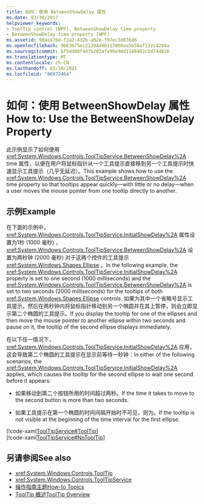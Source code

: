 ```yaml
---
title: 如何：使用 BetweenShowDelay 属性
ms.date: 03/30/2017
helpviewer_keywords:
- ToolTip control [WPF], BetweenShowDelay time property
- BetweenShowDelay time property [WPF]
ms.assetid: 984ea76d-f2a2-4326-a02e-f97ec3d036d6
ms.openlocfilehash: 9b63675ec21294496117860aa5b58af132c4284a
ms.sourcegitcommit: bf5dd80f4d7b202afa90e90d1148402c5474d826
ms.translationtype: MT
ms.contentlocale: zh-CN
ms.lasthandoff: 03/30/2021
ms.locfileid: "96972464"
---
```

# <a name="how-to-use-the-betweenshowdelay-property"></a><span data-ttu-id="292c4-102">如何：使用 BetweenShowDelay 属性</span><span class="sxs-lookup"><span data-stu-id="292c4-102">How to: Use the BetweenShowDelay Property</span></span>
<span data-ttu-id="292c4-103">此示例显示了如何使用 <xref:System.Windows.Controls.ToolTipService.BetweenShowDelay%2A> time 属性，以便在用户将鼠标指针从一个工具提示直接移到另一个工具提示时快速显示工具提示（几乎无延迟）。</span><span class="sxs-lookup"><span data-stu-id="292c4-103">This example shows how to use the <xref:System.Windows.Controls.ToolTipService.BetweenShowDelay%2A> time property so that tooltips appear quickly—with little or no delay—when a user moves the mouse pointer from one tooltip directly to another.</span></span>  
  
## <a name="example"></a><span data-ttu-id="292c4-104">示例</span><span class="sxs-lookup"><span data-stu-id="292c4-104">Example</span></span>  
 <span data-ttu-id="292c4-105">在下面的示例中， <xref:System.Windows.Controls.ToolTipService.InitialShowDelay%2A> 属性设置为1秒 (1000 毫秒) ， <xref:System.Windows.Controls.ToolTipService.BetweenShowDelay%2A> 设置为两秒钟 (2000 毫秒) 对于这两个控件的工具提示 <xref:System.Windows.Shapes.Ellipse> 。</span><span class="sxs-lookup"><span data-stu-id="292c4-105">In the following example, the <xref:System.Windows.Controls.ToolTipService.InitialShowDelay%2A> property is set to one second (1000 milliseconds) and the <xref:System.Windows.Controls.ToolTipService.BetweenShowDelay%2A> is set to two seconds (2000 milliseconds) for the tooltips of both <xref:System.Windows.Shapes.Ellipse> controls.</span></span> <span data-ttu-id="292c4-106">如果为其中一个省略号显示工具提示，然后在两秒钟内将鼠标指针移动到另一个椭圆并在其上暂停，则会立即显示第二个椭圆的工具提示。</span><span class="sxs-lookup"><span data-stu-id="292c4-106">If you display the tooltip for one of the ellipses and then move the mouse pointer to another ellipse within two seconds and pause on it, the tooltip of the second ellipse displays immediately.</span></span>  
  
 <span data-ttu-id="292c4-107">在以下任一情况下， <xref:System.Windows.Controls.ToolTipService.InitialShowDelay%2A> 应用，这会导致第二个椭圆的工具提示在显示前等待一秒钟：</span><span class="sxs-lookup"><span data-stu-id="292c4-107">In either of the following scenarios, the <xref:System.Windows.Controls.ToolTipService.InitialShowDelay%2A> applies, which causes the tooltip for the second ellipse to wait one second before it appears:</span></span>  
  
- <span data-ttu-id="292c4-108">如果移动到第二个按钮所用的时间超过两秒。</span><span class="sxs-lookup"><span data-stu-id="292c4-108">If the time it takes to move to the second button is more than two seconds.</span></span>  
  
- <span data-ttu-id="292c4-109">如果工具提示在第一个椭圆的时间间隔开始时不可见，则为。</span><span class="sxs-lookup"><span data-stu-id="292c4-109">If the tooltip is not visible at the beginning of the time interval for the first ellipse.</span></span>  
  
 [!code-xaml[ToolTipService#ToolTip](~/samples/snippets/csharp/VS_Snippets_Wpf/ToolTipService/CSharp/Pane1.xaml#tooltip)]  
[!code-xaml[ToolTipService#NoToolTip](~/samples/snippets/csharp/VS_Snippets_Wpf/ToolTipService/CSharp/Pane1.xaml#notooltip)]  
  
## <a name="see-also"></a><span data-ttu-id="292c4-110">另请参阅</span><span class="sxs-lookup"><span data-stu-id="292c4-110">See also</span></span>

- <xref:System.Windows.Controls.ToolTip>
- <xref:System.Windows.Controls.ToolTipService>
- [<span data-ttu-id="292c4-111">操作指南主题</span><span class="sxs-lookup"><span data-stu-id="292c4-111">How-to Topics</span></span>](tooltip-how-to-topics.md)
- [<span data-ttu-id="292c4-112">ToolTip 概述</span><span class="sxs-lookup"><span data-stu-id="292c4-112">ToolTip Overview</span></span>](tooltip-overview.md)
